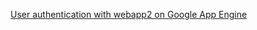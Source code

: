 [User authentication with webapp2 on Google App Engine](http://blog.abahgat.com/2013/01/07/user-authentication-with-webapp2-on-google-app-engine/)
